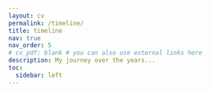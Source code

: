 ```yaml
---
layout: cv
permalink: /timeline/
title: timeline
nav: true
nav_order: 5
# cv_pdf: blank # you can also use external links here
description: My journey over the years...
toc:
  sidebar: left
---
```

